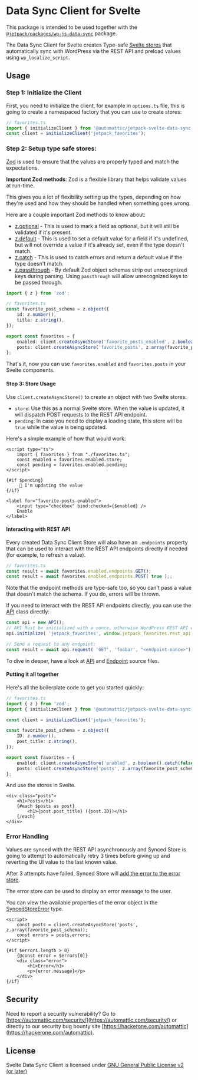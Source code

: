 # Data Sync Client for Svelte

This package is intended to be used together with the [`@jetpack/packages/wp-js-data-sync`](https://github.com/Automattic/jetpack/blob/trunk/projects/packages/wp-js-data-sync/) package.

The Data Sync Client for Svelte creates Type-safe [Svelte stores](https://svelte.dev/docs#run-time-svelte-store) that automatically sync with WordPress via the REST API and preload values using `wp_localize_script`.

## Usage

### Step 1: Initialize the Client

First, you need to initialize the client, for example in `options.ts` file, this is going to create a namespaced factory that you can use to create stores:

```ts
// favorites.ts
import { initializeClient } from '@automattic/jetpack-svelte-data-sync-client';
const client = initializeClient('jetpack_favorites');
```

### Step 2: Setup type safe stores:

[Zod](https://zod.dev) is used to ensure that the values are properly typed and match the expectations.

**Important Zod methods**:
Zod is a flexible library that helps validate values at run-time.

This gives you a lot of flexibility setting up the types, depending on how they're used and how they should be handled when something goes wrong.

Here are a couple important Zod methods to know about:

- [z.optional](https://github.com/colinhacks/zod#optional) - This is used to mark a field as optional, but it will still be validated if it's present.
- [z.default](https://github.com/colinhacks/zod#default) - This is used to set a default value for a field if it's undefined, but will not override a value if it's already set, even if the type doesn't match.
- [z.catch](https://github.com/colinhacks/zod#catch) - This is used to catch errors and return a default value if the type doesn't match.
- [z.passthrough](https://github.com/colinhacks/zod#passthrough) - By default Zod object schemas strip out unrecognized keys during parsing. Using `passthrough` will allow unrecognized keys to be passed through.

```ts
import { z } from 'zod';

// favorites.ts
const favorite_post_schema = z.object({
	id: z.number(),
	title: z.string(),
});

export const favorites = {
	enabled: client.createAsyncStore('favorite_posts_enabled', z.boolean().catch(false)),
	posts: client.createAsyncStore('favorite_posts', z.array(favorite_post_schema).catch([])),
};
```

That's it, now you can use `favorites.enabled` and `favorites.posts` in your Svelte components.

#### Step 3: Store Usage

Use `client.createAsyncStore()` to create an object with two Svelte stores:

- `store`: Use this as a normal Svelte store. When the value is updated, it will dispatch POST requests to the REST API endpoint.
- `pending`: In case you need to display a loading state, this store will be `true` while the value is being updated.

Here's a simple example of how that would work:

```svelte
<script type="ts">
	import { favorites } from "./favorites.ts";
	const enabled = favorites.enabled.store;
	const pending = favorites.enabled.pending;
</script>

{#if $pending}
	 🌊 I'm updating the value
{/if}

<label for="favorite-posts-enabled">
	<input type="checkbox" bind:checked={$enabled} />
	Enable
</label>
```

#### Interacting with REST API

Every created Data Sync Client Store will also have an `.endpoints` property that can be used to interact with the REST API endpoints directly if needed (for example, to refresh a value).

```ts
// favorites.ts
const result = await favorites.enabled.endpoints.GET();
const result = await favorites.enabled.endpoints.POST( true );;
```

Note that the endpoint methods are type-safe too, so you can't pass a value that doesn't match the schema. If you do, errors will be thrown.

If you need to interact with the REST API endpoints directly, you can use the [API](./src/API.ts) class directly:

```ts
const api = new API();
// API Must be initialized with a nonce, otherwise WordPress REST API will return a 403 error.
api.initialize( 'jetpack_favorites', window.jetpack_favorites.rest_api.nonce );

// Send a request to any endpoint:
const result = await api.request( 'GET', 'foobar', "<endpoint-nonce>");
```

To dive in deeper, have a look at [API](./src/API.ts) and [Endpoint](./src/Endpoint.ts) source files.

#### Putting it all together

Here's all the boilerplate code to get you started quickly:

```ts
// favorites.ts
import { z } from 'zod';
import { initializeClient } from '@automattic/jetpack-svelte-data-sync-client';

const client = initializeClient('jetpack_favorites');

const favorite_post_schema = z.object({
	ID: z.number(),
	post_title: z.string(),
});

export const favorites = {
	enabled: client.createAsyncStore('enabled', z.boolean().catch(false)),
	posts: client.createAsyncStore('posts', z.array(favorite_post_schema),
};
```

And use the stores in Svelte. 

```svelte
<div class="posts">
	<h1>Posts</h1>
	{#each $posts as post}
		<h1>{post.post_title} ({post.ID})</h1>
	{/each}
</div>
```

### Error Handling

Values are synced with the REST API asynchronously and Synced Store is going to attempt to automatically retry 3 times before giving up and reverting the UI value to the last known value.

After 3 attempts have failed, Synced Store will [add the error to the error store](https://github.com/Automattic/jetpack/blob/981d325c76ceaa4e46ee00751307850d8b0bb947/projects/js-packages/svelte-data-sync-client/src/SyncedStore.ts#L136-L146).

The error store can be used to display an error message to the user.

You can view the available properties of the error object in the [SyncedStoreError](./src/types.ts#L46) type.

```svelte
<script>
	const posts = client.createAsyncStore('posts', z.array(favorite_post_schema));
	const errors = posts.errors;
</script>

{#if $errors.length > 0}
	{@const error = $errors[0]}
	<div class="error">
		<h1>Error</h1>
		<p>{error.message}</p>
	</div>
{/if}
```


## Security

Need to report a security vulnerability? Go to [https://automattic.com/security/](https://automattic.com/security/) or directly to our security bug bounty site [https://hackerone.com/automattic](https://hackerone.com/automattic).

## License

Svelte Data Sync Client is licensed under [GNU General Public License v2 (or later)](./LICENSE.txt)
